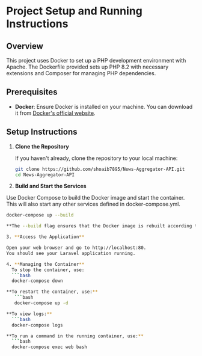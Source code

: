 # Project Setup and Running Instructions

## Overview

This project uses Docker to set up a PHP development environment with Apache. The Dockerfile provided sets up PHP 8.2 with necessary extensions and Composer for managing PHP dependencies.

## Prerequisites

- **Docker**: Ensure Docker is installed on your machine. You can download it from [Docker's official website](https://www.docker.com/products/docker-desktop).

## Setup Instructions

1. **Clone the Repository**

   If you haven't already, clone the repository to your local machine:

   ```bash
   git clone https://github.com/shoaib7895/News-Aggregator-API.git
   cd News-Aggregator-API

2. **Build and Start the Services**

  Use Docker Compose to build the Docker image and start the container. This will also start any other services defined in docker-compose.yml.
  ```bash
  docker-compose up --build

 **The --build flag ensures that the Docker image is rebuilt according to the Dockerfile changes.**

3. **Access the Application**

  Open your web browser and go to http://localhost:80.
  You should see your Laravel application running.

4. **Managing the Container**  
    To stop the container, use:
    ```bash
    docker-compose down

 **To restart the container, use:**
     ```bash
     docker-compose up -d

**To view logs:**
    ```bash
    docker-compose logs

**To run a command in the running container, use:**
    ```bash
    docker-compose exec web bash
